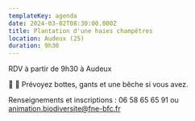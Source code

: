 ```yaml
---
templateKey: agenda
date: 2024-03-02T08:30:00.000Z
title: Plantation d'une haies champêtres
location: Audeux (25)
duration: 9h30
---
```

<!--StartFragment-->

RDV à partir de 9h30 à Audeux

👢 🧤 Prévoyez bottes, gants et une bêche si vous avez.

Renseignements et inscriptions : 06 58 65 65 91 ou animation.biodiversite@fne-bfc.fr

<!--EndFragment-->